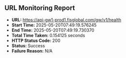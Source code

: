 ## URL Monitoring Report

- **URL:** https://api-gw1-prod1.fisglobal.com/gw/v1/health
- **Start Time:** 2025-05-20T07:49:19.576245
- **End Time:** 2025-05-20T07:49:19.730370
- **Total Time Taken:** 0.154125 seconds
- **HTTP Status Code:** 200
- **Status:** Success
- **Failure Reason:** N/A
